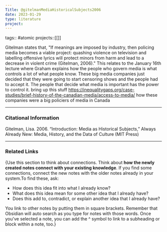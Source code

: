 ```yaml
---
Title: @gitelmanMediaHistoricalSubjects2006
date: 2023-01-29
type: literature
project:
---
```

tags:: #atomic
projects::[[]]


Gitelman states that, "If meanings are imposed by industry, then policing media becomes a viable project: quashing violence on television and labelling offensive lyrics will protect minors from harm and lead to a decrease in violent crime (Gitelman, 2006)." This relates to the January 16th lecture where Graham explains how the people who govern media is what controls a lot of what people know. These big media companies just decided that they were going to start censoring shows and the people had to accept it. The people that decide what media is important has the power to control it.
bring up this stuff https://inequalitygaps.org/case-studies/brief-history-of-the-canadian-media/access-to-media/ how these companies were a big policiers of media in Canada

---
### Citational Information

Gitelman, Lisa. 2006. “Introduction: Media as Historical Subjects,” Always Already New: Media, History, and the Data of Culture (MIT Press)

---

### Related Links

{Use this section to think about connections. Think about **how the newly created notes connect with your existing knowledge**. If you find some connections, connect the new notes with the older notes already in your system.To find these, ask:

-   How does this idea fit into what I already know?
-   What does this idea mean for some other idea that I already have?
-   Does this add to, contradict, or explain another idea that I already have?

You link to other notes by putting them in square brackets. Remember that Obsidian will auto search as you type for notes with those words. Once you've selected a note, you can add the ^ symbol to link to a subheading or block within a note, too.}